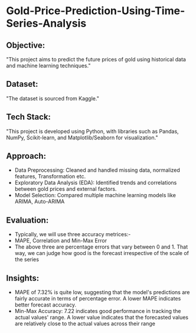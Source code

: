 # Gold-Price-Prediction-Using-Time-Series-Analysis 

## Objective:
"This project aims to predict the future prices of gold using historical data and machine learning techniques."

## Dataset:
"The dataset is sourced from  Kaggle."

## Tech Stack:
"This project is developed using Python, with libraries such as Pandas, NumPy, Scikit-learn, and Matplotlib/Seaborn for visualization."

## Approach:
- Data Preprocessing: Cleaned and handled missing data, normalized features, Transformation etc.
- Exploratory Data Analysis (EDA): Identified trends and correlations between gold prices and external factors.
- Model Selection: Compared multiple machine learning models like ARIMA, Auto-ARIMA

## Evaluation: 
- Typically, we will use three accuracy metrices:-
- MAPE, Correlation and Min-Max Error
- The above three are percentage errors that vary between 0 and 1. That way, we can judge how good is the forecast irrespective of the scale of the series

## Insights:

- MAPE of 7.32% is quite low, suggesting that the model's predictions are fairly accurate in terms of percentage error. A lower MAPE indicates better forecast accuracy.
- Min-Max Accuracy: 7.22 indicates good performance in tracking the actual values' range. A lower value indicates that the forecasted values are relatively close to the actual values across their range


